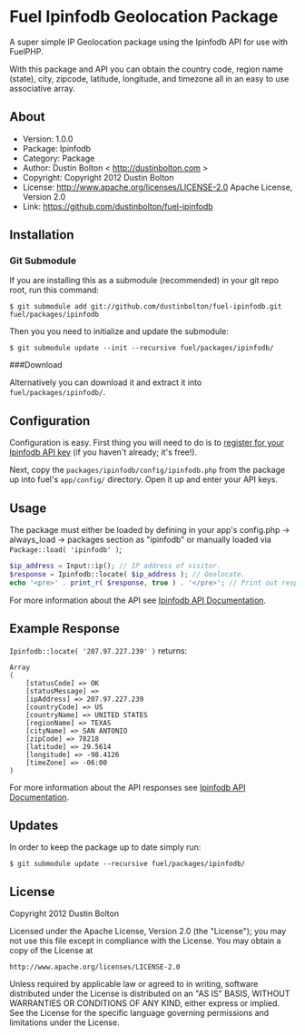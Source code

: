 # Fuel Ipinfodb Geolocation Package

A super simple IP Geolocation package using the Ipinfodb API for use with FuelPHP.

With this package and API you can obtain the country code, region name (state), city, zipcode, latitude, longitude, and timezone all in an easy to use associative array.

## About
* Version: 1.0.0
* Package: Ipinfodb
* Category: Package
* Author: Dustin Bolton < http://dustinbolton.com >
* Copyright: Copyright 2012 Dustin Bolton
* License: http://www.apache.org/licenses/LICENSE-2.0 Apache License, Version 2.0
* Link: https://github.com/dustinbolton/fuel-ipinfodb

## Installation

### Git Submodule

If you are installing this as a submodule (recommended) in your git repo root, run this command:

	$ git submodule add git://github.com/dustinbolton/fuel-ipinfodb.git fuel/packages/ipinfodb

Then you you need to initialize and update the submodule:

	$ git submodule update --init --recursive fuel/packages/ipinfodb/

###Download

Alternatively you can download it and extract it into `fuel/packages/ipinfodb/`.

## Configuration

Configuration is easy. First thing you will need to do is to [register for your Ipinfodb API key](http://www.ipinfodb.com/register.php) (if you haven't already; it's free!).

Next, copy the `packages/ipinfodb/config/ipinfodb.php` from the package up into fuel's `app/config/` directory. Open it up and enter your API keys.

## Usage

The package must either be loaded by defining in your app's config.php -> always_load -> packages section as "ipinfodb" or manually loaded via `Package::load( 'ipinfodb' )`;

```php
$ip_address = Input::ip(); // IP address of visitor.
$response = Ipinfodb::locate( $ip_address ); // Geolocate.
echo '<pre>' . print_r( $response, true ) . '</pre>'; // Print out response array contents.
```

For more information about the API see [Ipinfodb API Documentation](http://www.ipinfodb.com/ip_location_api.php).

## Example Response
`Ipinfodb::locate( '207.97.227.239' )` returns:

```
Array
(
    [statusCode] => OK
    [statusMessage] => 
    [ipAddress] => 207.97.227.239
    [countryCode] => US
    [countryName] => UNITED STATES
    [regionName] => TEXAS
    [cityName] => SAN ANTONIO
    [zipCode] => 78218
    [latitude] => 29.5614
    [longitude] => -98.4126
    [timeZone] => -06:00
)
```

For more information about the API responses see [Ipinfodb API Documentation](http://www.ipinfodb.com/ip_location_api.php).

## Updates

In order to keep the package up to date simply run:

	$ git submodule update --recursive fuel/packages/ipinfodb/

## License

Copyright 2012 Dustin Bolton

Licensed under the Apache License, Version 2.0 (the "License");
you may not use this file except in compliance with the License.
You may obtain a copy of the License at

	http://www.apache.org/licenses/LICENSE-2.0

Unless required by applicable law or agreed to in writing, software
distributed under the License is distributed on an "AS IS" BASIS,
WITHOUT WARRANTIES OR CONDITIONS OF ANY KIND, either express or implied.
See the License for the specific language governing permissions and
limitations under the License.